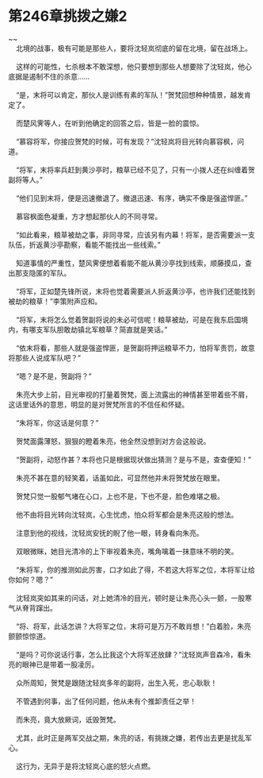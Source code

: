 # 第246章挑拨之嫌2
~~<br>&nbsp;&nbsp;&nbsp;&nbsp;北境的战事，极有可能是那些人，要将沈轻岚彻底的留在北境，留在战场上。<br><br>&nbsp;&nbsp;&nbsp;&nbsp;这样的可能性，七杀根本不敢深想，他只要想到那些人想要除了沈轻岚，他心底据是遏制不住的杀意……<br><br>&nbsp;&nbsp;&nbsp;&nbsp;“是，末将可以肯定，那伙人是训练有素的军队！”贺梵回想种种情景，越发肯定了。<br><br>&nbsp;&nbsp;&nbsp;&nbsp;而楚风霁等人，在听到他确定的回答之后，皆是一脸的震惊。<br><br>&nbsp;&nbsp;&nbsp;&nbsp;“慕容将军，你接应贺梵的时候，可有发现？”沈轻岚将目光转向慕容枫，问道。<br><br>&nbsp;&nbsp;&nbsp;&nbsp;“将军，末将率兵赶到黄沙亭时，粮草已经不见了，只有一小拨人还在纠缠着贺副将等人。”<br><br>&nbsp;&nbsp;&nbsp;&nbsp;“他们见到末将，便是迅速撤退了。撤退迅速、有序，确实不像是强盗悍匪。”<br><br>&nbsp;&nbsp;&nbsp;&nbsp;慕容枫面色凝重，方才想起那伙人的不同寻常。<br><br>&nbsp;&nbsp;&nbsp;&nbsp;“如此看来，粮草被劫之事，非同寻常，应该另有内幕！将军，是否需要派一支队伍，折返黄沙亭勘察，看能不能找出一些线索。”<br><br>&nbsp;&nbsp;&nbsp;&nbsp;知道事情的严重性，楚风霁便想着看能不能从黄沙亭找到线索，顺藤摸瓜，查出那支隐匿的军队。<br><br>&nbsp;&nbsp;&nbsp;&nbsp;“将军，正如楚先锋所说，末将也觉着需要派人折返黄沙亭，也许我们还能找到被劫的粮草！”李策附声应和。<br><br>&nbsp;&nbsp;&nbsp;&nbsp;“将军，末将怎么觉着贺副将说的未必可信呢！粮草被劫，可是在我东启国境内，有哪支军队胆敢劫镇北军粮草？简直就是笑话。”<br><br>&nbsp;&nbsp;&nbsp;&nbsp;“依末将看，那些人就是强盗悍匪，是贺副将押运粮草不力，怕将军责罚，故意将那些人说成军队吧？”<br><br>&nbsp;&nbsp;&nbsp;&nbsp;“嗯？是不是，贺副将？”<br><br>&nbsp;&nbsp;&nbsp;&nbsp;朱亮大步上前，目光审视的打量着贺梵，面上流露出的神情甚至带着些不屑，这话里话外的意思，明显的是对贺梵所言的不信任和怀疑。<br><br>&nbsp;&nbsp;&nbsp;&nbsp;“朱将军，你这话是何意？”<br><br>&nbsp;&nbsp;&nbsp;&nbsp;贺梵面露薄怒，狠狠的瞪着朱亮，他全然没想到对方会这般说。<br><br>&nbsp;&nbsp;&nbsp;&nbsp;“贺副将，动怒作甚？本将也只是根据现状做出猜测？是与不是，查查便知！”<br><br>&nbsp;&nbsp;&nbsp;&nbsp;朱亮不甚在意的轻笑着，话虽如此，可显然他并未将贺梵放在眼里。<br><br>&nbsp;&nbsp;&nbsp;&nbsp;贺梵只觉一股郁气堵在心口，上也不是，下也不是，脸色难堪之极。<br><br>&nbsp;&nbsp;&nbsp;&nbsp;他不由将目光转向沈轻岚，心生忧虑，怕众将军都会是朱亮这般的想法。<br><br>&nbsp;&nbsp;&nbsp;&nbsp;注意到他的视线，沈轻岚安抚的睨了他一眼，转身看向朱亮。<br><br>&nbsp;&nbsp;&nbsp;&nbsp;双眼微眯，她目光清冷的上下审视着朱亮，嘴角噙着一抹意味不明的笑。<br><br>&nbsp;&nbsp;&nbsp;&nbsp;“朱将军，你的推测如此厉害，口才如此了得，不若这大将军之位，本将军让给你如何？嗯？”<br><br>&nbsp;&nbsp;&nbsp;&nbsp;沈轻岚突如其来的问话，对上她清冷的目光，顿时是让朱亮心头一颤，一股寒气从脊背蹿出。<br><br>&nbsp;&nbsp;&nbsp;&nbsp;“将、将军，此话怎讲？大将军之位，末将可是万万不敢肖想！”白着脸，朱亮颤颤惊惊道。<br><br>&nbsp;&nbsp;&nbsp;&nbsp;“是吗？可你说话行事，怎么比我这个大将军还放肆？”沈轻岚声音森冷，看朱亮的眼神已是带着一股凌厉。<br><br>&nbsp;&nbsp;&nbsp;&nbsp;众所周知，贺梵是跟随沈轻岚多年的副将，出生入死，忠心耿耿！<br><br>&nbsp;&nbsp;&nbsp;&nbsp;不管遇到何事，出了任何问题，他从未有个推卸责任之举！<br><br>&nbsp;&nbsp;&nbsp;&nbsp;而朱亮，竟大放厥词，诋毁贺梵。<br><br>&nbsp;&nbsp;&nbsp;&nbsp;尤其，此时正是两军交战之期，朱亮的话，有挑拨之嫌，若传出去更是扰乱军心。<br><br>&nbsp;&nbsp;&nbsp;&nbsp;这行为，无异于是将沈轻岚心底的怒火点燃。<br><br>
                    

<script>_fwqdsqadxfw()</script>
<div><script>_dfwf1dw();</script></div>
<div><script>_dfwf1agdw();</script></div>
                